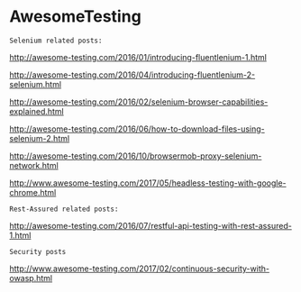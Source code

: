 # AwesomeTesting

`Selenium related posts:`

http://awesome-testing.com/2016/01/introducing-fluentlenium-1.html

http://awesome-testing.com/2016/04/introducing-fluentlenium-2-selenium.html

http://awesome-testing.com/2016/02/selenium-browser-capabilities-explained.html

http://awesome-testing.com/2016/06/how-to-download-files-using-selenium-2.html

http://awesome-testing.com/2016/10/browsermob-proxy-selenium-network.html

http://www.awesome-testing.com/2017/05/headless-testing-with-google-chrome.html

`Rest-Assured related posts:`

http://awesome-testing.com/2016/07/restful-api-testing-with-rest-assured-1.html

`Security posts`

http://www.awesome-testing.com/2017/02/continuous-security-with-owasp.html



